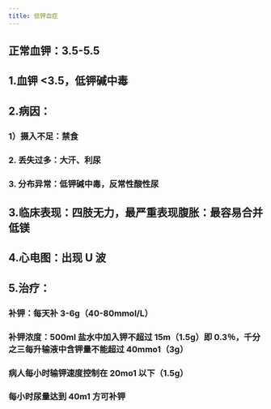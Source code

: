 ```yaml
---
title: 低钾血症
---
```


## 正常血钾：3.5-5.5

## 1.血钾 <3.5，低钾碱中毒

## 2.病因：
### 1）摄入不足：禁食

### 2. 丢失过多：大汗、利尿

### 3. 分布异常：低钾碱中毒，反常性酸性尿

## 3.临床表现：四肢无力，最严重表现腹胀：最容易合并低镁

## 4.心电图：出现 U 波

## 5.治疗：
### 补钾：每天补 3-6g（40-80mmol/L）

### 补钾浓度：500ml 盐水中加入钾不超过 15m（1.5g）即 0.3％，千分之三每升输液中含钾量不能超过 40mmo1（3g）

### 病人每小时输钾速度控制在 20mo1 以下（1.5g）

### 每小时尿量达到 40m1 方可补钾
